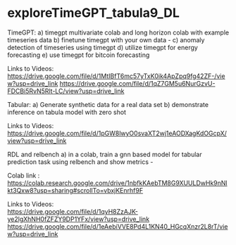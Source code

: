# exploreTimeGPT_tabula9_DL

TimeGPT:
a) timegpt multivariate colab and long horizon colab  with example timeseries data
b) finetune timegpt with your own data -
c) anomaly detection of timeseries using timegpt 
d) utilize timegpt for energy forecasting 
e) use timegpt for bitcoin forecasting

Links to Videos: 
https://drive.google.com/file/d/1MtIBfT6mc57yTxK0ik4ApZpq9fg42ZF-/view?usp=drive_link
https://drive.google.com/file/d/1qZ7GM5u6NurGzvU-FDCBi5RvN5Rlt-LC/view?usp=drive_link 

Tabular:
a) Generate synthetic data for a real data set
b) demonstrate inference on tabula model with zero shot  

Links to Videos: 
https://drive.google.com/file/d/1pGW8lwyO0svaXT2wj1eAODXagKdOGcpX/view?usp=drive_link

RDL and relbench
a) in a colab,  train a gnn based model for tabular prediction task using relbench and show metrics -

Colab link : https://colab.research.google.com/drive/1nbfkKAebTM8G9XUULDwHk9nNlkt3Qxw8?usp=sharing#scrollTo=vbxjKEnrhf9F

Links to Videos:  
https://drive.google.com/file/d/1qyH8ZzAJK-ye2lgXhNH0fZFZY9DP1YFx/view?usp=drive_link
https://drive.google.com/file/d/1eAebiVVE8Pd4L1KN40_HGcqXnzr2L8rT/view?usp=drive_link

  


